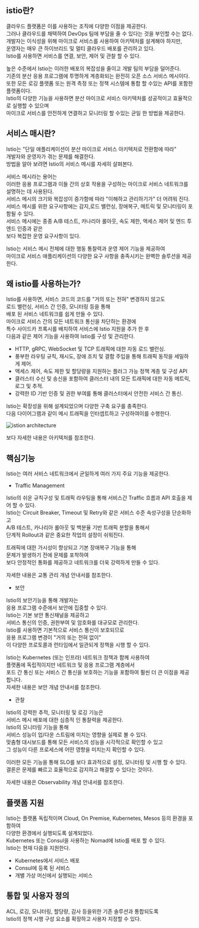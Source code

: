 istio란?
---

클라우드 플랫폼은 이를 사용하는 조직에 다양한 이점을 제공한다.    
그러나 클라우드를 채택하여 DevOps 팀에 부담을 줄 수 있다는 것을 부인할 수는 없다.     
개발자는 이식성을 위해 마이크로 서비스를 사용하여 아키텍처를 설계해야 하지만,     
운영자는 매우 큰 하이브리드 및 멀티 클라우드 배포를 관리하고 있다.     
Istio를 사용하면 서비스를 연결, 보안, 제어 및 관찰 할 수 있다.    
    
높은 수준에서 Istio는 이러한 배포의 복잡성을 줄이고 개발 팀의 부담을 덜어준다.     
기존의 분산 응용 프로그램에 투명하게 계층화되는 완전히 오픈 소스 서비스 메시이다.     
또한 모든 로깅 플랫폼 또는 원격 측정 또는 정책 시스템에 통합 할 수있는 API를 포함한 플랫폼이다.     
Istio의 다양한 기능을 사용하면 분산 마이크로 서비스 아키텍처를 성공적이고 효율적으로 실행할 수 있으며     
마이크로 서비스를 안전하게 연결하고 모니터링 할 수있는 균일 한 방법을 제공한다.    
     
서비스 매시란?    
---

Istio는 "단일 애플리케이션이 분산 마이크로 서비스 아키텍처로 전환함에 따라"     
개발자와 운영자가 겪는 문제를 해결한다.     
방법을 알아 보려면 Istio의 서비스 메시를 자세히 살펴본다.    
    
서비스 메시라는 용어는     
이러한 응용 프로그램과 이들 간의 상호 작용을 구성하는 마이크로 서비스 네트워크를 설명하는 데 사용된다.    
서비스 메시의 크기와 복잡성이 증가함에 따라 "이해하고 관리하기가" 더 어려워 진다.    
서비스 메시를 위한 요구사항에는 감지,로드 밸런싱, 장애복구, 메트릭 및 모니터링이 포함될 수 있다.    
서비스 메시에는 종종 A/B 테스트, 카나리아 롤아웃, 속도 제한, 액세스 제어 및 엔드 투 엔드 인증과 같은    
보다 복잡한 운영 요구사항이 있다.    
    
Istio는 서비스 메시 전체에 대한 행동 통찰력과 운영 제어 기능을 제공하여     
마이크로 서비스 애플리케이션의 다양한 요구 사항을 충족시키는 완벽한 솔루션을 제공한다.    
    
왜 istio를 사용하는가?    
---

Istio를 사용하면, 서비스 코드의 코드를 "거의 또는 전혀" 변경하지 않고도     
로드 밸런싱, 서비스 간 인증, 모니터링 등을 통해    
배포 된 서비스 네트워크를 쉽게 만들 수 있다.    
마이크로 서비스 간의 모든 네트워크 통신을 차단하는 환경에     
특수 사이드카 프록시를 배치하여 서비스에 Istio 지원을 추가 한 후     
다음과 같은 제어 기능을 사용하여 Istio를 구성 및 관리한다.    
    
   * HTTP, gRPC, WebSocket 및 TCP 트래픽에 대한 자동 로드 밸런싱.    
   * 풍부한 라우팅 규칙, 재시도, 장애 조치 및 결함 주입을 통해 트래픽 동작을 세밀하게 제어.    
   * 액세스 제어, 속도 제한 및 할당량을 지원하는 플러그 가능 정책 계층 및 구성 API    
   * 클러스터 수신 및 송신을 포함하여 클러스터 내의 모든 트래픽에 대한 자동 메트릭, 로그 및 추적.    
   * 강력한 ID 기반 인증 및 권한 부여를 통해 클러스터에서 안전한 서비스 간 통신.    
    
Istio는 확장성을 위해 설계되었으며 다양한 구축 요구를 충족한다.     
다음 다이어그램과 같이 메시 트래픽을 인터셉트하고 구성하여이를 수행한다.    

![istion architecture](https://istio.io/latest/docs/ops/deployment/architecture/arch.svg)

보다 자세한 내용은 아키텍처를 참조한다.   
    
핵심기능
---

Istio는 여러 서비스 네트워크에서 균일하게 여러 가지 주요 기능을 제공한다.

- Traffic Management   

Istio의 쉬운 규칙구성 및 트래픽 라우팅을 통해 서비스간 Traffic 흐름과 API 호출을 제어 할 수 있다.    
Istio는 Circuit Breaker, Timeout 및 Retry와 같은 서비스 수준 속성구성을 단순화하고   
A/B 테스트, 카나리아 롤아웃 및 백분율 기반 트래픽 분할을 통해서  
단계적 Rollout과 같은 중요한 작업의 설정이 쉬워진다.   
   
트래픽에 대한 가시성이 향상되고 기본 장애복구 기능을 통해   
문제가 발생하기 전에 문제를 포착하여   
보다 안정적인 통화를 제공하고 네트워크를 더욱 강력하게 만들 수 있다.
   
자세한 내용은 교통 관리 개념 안내서를 참조한다.
   
- 보안

Istio의 보안기능을 통해 개발자는   
응용 프로그램 수준에서 보안에 집중할 수 있다.    
Istio는 기본 보안 통신채널을 제공하고    
서비스 통신의 인증, 권한부여 및 암호화를 대규모로 관리한다.    
Istio를 사용하면 기본적으로 서비스 통신이 보호되므로   
응용 프로그램 변경이 "거의 또는 전혀 없이"    
이 다양한 프로토콜과 런타임에서 일관되게 정책을 시행 할 수 있다.   
   
Istio는 Kubernetes (또는 인프라) 네트워크 정책과 함께 사용하여    
플랫폼에 독립적이지만 네트워크 및 응용 프로그램 계층에서    
포드 간 통신 또는 서비스 간 통신을 보호하는 기능을 포함하여 
훨씬 더 큰 이점을 제공합니다.   
자세한 내용은 보안 개념 안내서를 참조한다.   
   
- 관찰

Istio의 강력한 추적, 모니터링 및 로깅 기능은    
서비스 메시 배포에 대한 심층적 인 통찰력을 제공한다.   
Istio의 모니터링 기능을 통해   
서비스 성능이 업/다운 스트림에 미치는 영향을 실제로 볼 수 있다.   
맞춤형 대시보드를 통해 모든 서비스의 성능을 시각적으로 확인할 수 있고   
그 성능이 다른 프로세스에 어떤 영향을 미치는지 확인할 수 있다.   
   
이러한 모든 기능을 통해 SLO를 보다 효과적으로 설정, 모니터링 및 시행 할 수 있다.   
결론은 문제를 빠르고 효율적으로 감지하고 해결할 수 있다는 것이다.   
   
자세한 내용은 Observability 개념 안내서를 참조한다.   
   
플랫폼 지원
---

Istio는 플랫폼 독립적이며 Cloud, On Premise, Kubernetes, Mesos 등의 환경을 포함하여    
다양한 환경에서 실행되도록 설계되었다.   
Kubernetes 또는 Consul을 사용하는 Nomad에 Istio를 배포 할 수 있다.  
Istio는 현재 다음을 지원한다.   

* Kubernetes에서 서비스 배포
* Consul에 등록 된 서비스
* 개별 가상 머신에서 실행되는 서비스

통합 및 사용자 정의
---

ACL, 로깅, 모니터링, 할당량, 감사 등을위한 기존 솔루션과 통합되도록    
Istio의 정책 시행 구성 요소를 확장하고 사용자 지정할 수 있다.
